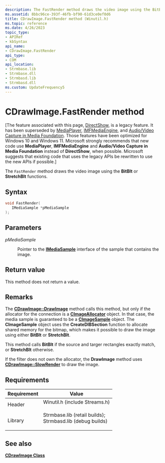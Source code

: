 ```yaml
---
description: The FastRender method draws the video image using the BitBlt or StretchBlt functions.
ms.assetid: 8bbc96ce-393f-46fb-bf90-61d3ce0ef0d6
title: CDrawImage.FastRender method (Winutil.h)
ms.topic: reference
ms.date: 4/26/2023
topic_type: 
- APIRef
- kbSyntax
api_name: 
- CDrawImage.FastRender
api_type: 
- COM
api_location: 
- Strmbase.lib
- Strmbase.dll
- Strmbasd.lib
- Strmbasd.dll
ms.custom: UpdateFrequency5
---
```


# CDrawImage.FastRender method

\[The feature associated with this page, [DirectShow](/windows/win32/directshow/directshow), is a legacy feature. It has been superseded by [MediaPlayer](/uwp/api/Windows.Media.Playback.MediaPlayer), [IMFMediaEngine](/windows/win32/api/mfmediaengine/nn-mfmediaengine-imfmediaengine), and [Audio/Video Capture in Media Foundation](windows/win32/medfound/audio-video-capture-in-media-foundation). Those features have been optimized for Windows 10 and Windows 11. Microsoft strongly recommends that new code use **MediaPlayer**, **IMFMediaEngine** and **Audio/Video Capture in Media Foundation** instead of **DirectShow**, when possible. Microsoft suggests that existing code that uses the legacy APIs be rewritten to use the new APIs if possible.\]

The `FastRender` method draws the video image using the **BitBlt** or **StretchBlt** functions.

## Syntax


```C++
void FastRender(
   IMediaSample *pMediaSample
);
```



## Parameters

<dl> <dt>

*pMediaSample* 
</dt> <dd>

Pointer to the [**IMediaSample**](/windows/desktop/api/Strmif/nn-strmif-imediasample) interface of the sample that contains the image.

</dd> </dl>

## Return value

This method does not return a value.

## Remarks

The [**CDrawImage::DrawImage**](cdrawimage-drawimage.md) method calls this method, but only if the allocator for the connection is a [**CImageAllocator**](cimageallocator.md) object. In that case, the media sample is guaranteed to be a [**CImageSample**](cimagesample.md) object. The **CImageSample** object uses the **CreateDIBSection** function to allocate shared memory for the bitmap, which makes it possible to draw the image using either **BitBlt** or **StretchBlt**.

This method calls **BitBlt** if the source and targer rectangles exactly match, or **StretchBlt** otherwise.

If the filter does not own the allocator, the **DrawImage** method uses [**CDrawImage::SlowRender**](cdrawimage-slowrender.md) to draw the image.

## Requirements



| Requirement | Value |
|--------------------|--------------------------------------------------------------------------------------------------------------------------------------------------------------------------------------------|
| Header<br/>  | <dl> <dt>Winutil.h (include Streams.h)</dt> </dl>                                                                                   |
| Library<br/> | <dl> <dt>Strmbase.lib (retail builds); </dt> <dt>Strmbasd.lib (debug builds)</dt> </dl> |



## See also

<dl> <dt>

[**CDrawImage Class**](cdrawimage.md)
</dt> </dl>

 

 




